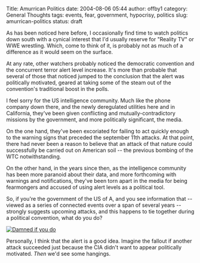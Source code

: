 Title: Amurrican Politics
date: 2004-08-06 05:44
author: offby1
category: General Thoughts
tags: events, fear, government, hypocrisy, politics
slug: amurrican-politics
status: draft

As has been noticed here before, I occasionally find time to watch politics down south with a cynical interest that I'd usually reserve for "Reality TV" or WWE wrestling. Which, come to think of it, is probably not as much of a difference as it would seem on the surface.

At any rate, other watchers probably noticed the democratic convention and the concurrent terror alert level increase. It's more than probable that several of those that noticed jumped to the conclusion that the alert was politically motivated, geared at taking some of the steam out of the convention's traditional boost in the polls.

I feel sorry for the US intelligence community. Much like the phone company down there, and the newly deregulated utilities here and in California, they've been given conflicting and mutually-contradictory missions by the government, and more politically significant, the media.

On the one hand, they've been excoriated for failing to act quickly enough to the warning signs that preceded the september 11th attacks. At that point, there had never been a reason to believe that an attack of that nature could successfully be carried out on American soil \-- the previous bombing of the WTC notwithstanding.

On the other hand, in the years since then, as the intelligence community has been more paranoid about their data, and more forthcoming with warnings and notifications, they've been torn apart in the media for being fearmongers and accused of using alert levels as a political tool.

So, if you're the government of the US of A, and you see information that -- viewed as a series of connected events over a span of several years -- strongly suggests upcoming attacks, and this happens to tie together during a political convention, what do you do?

[![Damned if you do](http://www.offlineblog.com/images/arial.gif)](http://www.thestate.com/mld/state/news/opinion/)

Personally, I think that the alert is a good idea. Imagine the fallout if another attack succeeded just because the CIA didn't want to appear politically motivated. _Then_ we'd see some hangings.
